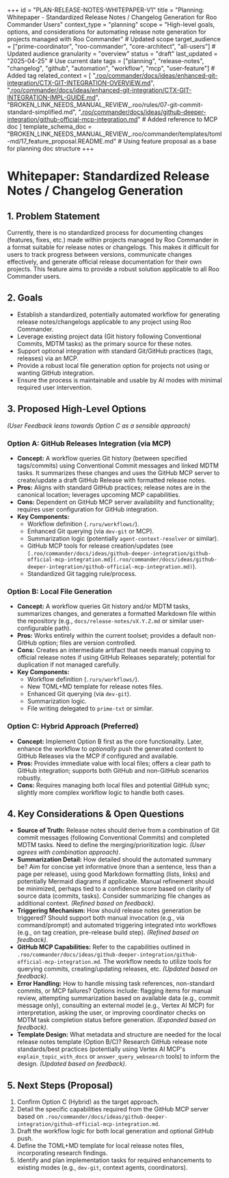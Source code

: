 +++
id = "PLAN-RELEASE-NOTES-WHITEPAPER-V1"
title = "Planning: Whitepaper - Standardized Release Notes / Changelog Generation for Roo Commander Users"
context_type = "planning"
scope = "High-level goals, options, and considerations for automating release note generation for projects managed with Roo Commander" # Updated scope
target_audience = ["prime-coordinator", "roo-commander", "core-architect", "all-users"] # Updated audience
granularity = "overview"
status = "draft"
last_updated = "2025-04-25" # Use current date
tags = ["planning", "release-notes", "changelog", "github", "automation", "workflow", "mcp", "user-feature"] # Added tag
related_context = [
    "[.roo/commander/docs/ideas/enhanced-git-integration/CTX-GIT-INTEGRATION-OVERVIEW.md](.roo/commander/docs/ideas/enhanced-git-integration/CTX-GIT-INTEGRATION-OVERVIEW.md)",
    "[.roo/commander/docs/ideas/enhanced-git-integration/CTX-GIT-INTEGRATION-IMPL-GUIDE.md](.roo/commander/docs/ideas/enhanced-git-integration/CTX-GIT-INTEGRATION-IMPL-GUIDE.md)",
    "BROKEN_LINK_NEEDS_MANUAL_REVIEW_.roo/rules/07-git-commit-standard-simplified.md",
    "[.roo/commander/docs/ideas/github-deeper-integration/github-official-mcp-integration.md](.roo/commander/docs/ideas/github-deeper-integration/github-official-mcp-integration.md)" # Added reference to MCP doc
    ]
template_schema_doc = "BROKEN_LINK_NEEDS_MANUAL_REVIEW_.roo/commander/templates/toml-md/17_feature_proposal.README.md" # Using feature proposal as a base for planning doc structure
+++

# Whitepaper: Standardized Release Notes / Changelog Generation

## 1. Problem Statement

Currently, there is no standardized process for documenting changes (features, fixes, etc.) made within projects managed by Roo Commander in a format suitable for release notes or changelogs. This makes it difficult for users to track progress between versions, communicate changes effectively, and generate official release documentation for their own projects. This feature aims to provide a robust solution applicable to all Roo Commander users.

## 2. Goals

*   Establish a standardized, potentially automated workflow for generating release notes/changelogs applicable to any project using Roo Commander.
*   Leverage existing project data (Git history following Conventional Commits, MDTM tasks) as the primary source for these notes.
*   Support optional integration with standard Git/GitHub practices (tags, releases) via an MCP.
*   Provide a robust local file generation option for projects not using or wanting GitHub integration.
*   Ensure the process is maintainable and usable by AI modes with minimal required user intervention.

## 3. Proposed High-Level Options

*(User Feedback leans towards Option C as a sensible approach)*

### Option A: GitHub Releases Integration (via MCP)

*   **Concept:** A workflow queries Git history (between specified tags/commits) using Conventional Commit messages and linked MDTM tasks. It summarizes these changes and uses the GitHub MCP server to create/update a draft GitHub Release with formatted release notes.
*   **Pros:** Aligns with standard GitHub practices; release notes are in the canonical location; leverages upcoming MCP capabilities.
*   **Cons:** Dependent on GitHub MCP server availability and functionality; requires user configuration for GitHub integration.
*   **Key Components:**
    *   Workflow definition (`.ruru/workflows/`).
    *   Enhanced Git querying (via `dev-git` or MCP).
    *   Summarization logic (potentially `agent-context-resolver` or similar).
    *   GitHub MCP tools for release creation/updates (see `[.roo/commander/docs/ideas/github-deeper-integration/github-official-mcp-integration.md](.roo/commander/docs/ideas/github-deeper-integration/github-official-mcp-integration.md)`).
    *   Standardized Git tagging rule/process.

### Option B: Local File Generation

*   **Concept:** A workflow queries Git history and/or MDTM tasks, summarizes changes, and generates a formatted Markdown file within the repository (e.g., `docs/release-notes/vX.Y.Z.md` or similar user-configurable path).
*   **Pros:** Works entirely within the current toolset; provides a default non-GitHub option; files are version controlled.
*   **Cons:** Creates an intermediate artifact that needs manual copying to official release notes if using GitHub Releases separately; potential for duplication if not managed carefully.
*   **Key Components:**
    *   Workflow definition (`.ruru/workflows/`).
    *   New TOML+MD template for release notes files.
    *   Enhanced Git querying (via `dev-git`).
    *   Summarization logic.
    *   File writing delegated to `prime-txt` or similar.

### Option C: Hybrid Approach (Preferred)

*   **Concept:** Implement Option B first as the core functionality. Later, enhance the workflow to *optionally* push the generated content to GitHub Releases via the MCP if configured and available.
*   **Pros:** Provides immediate value with local files; offers a clear path to GitHub integration; supports both GitHub and non-GitHub scenarios robustly.
*   **Cons:** Requires managing both local files and potential GitHub sync; slightly more complex workflow logic to handle both cases.

## 4. Key Considerations & Open Questions

*   **Source of Truth:** Release notes should derive from a combination of Git commit messages (following Conventional Commits) and completed MDTM tasks. Need to define the merging/prioritization logic. *(User agrees with combination approach)*.
*   **Summarization Detail:** How detailed should the automated summary be? Aim for concise yet informative (more than a sentence, less than a page per release), using good Markdown formatting (lists, links) and potentially Mermaid diagrams if applicable. Manual refinement should be minimized, perhaps tied to a confidence score based on clarity of source data (commits, tasks). Consider summarizing file changes as additional context. *(Refined based on feedback)*.
*   **Triggering Mechanism:** How should release notes generation be triggered? Should support both manual invocation (e.g., via command/prompt) and automated triggering integrated into workflows (e.g., on tag creation, pre-release build step). *(Refined based on feedback)*.
*   **GitHub MCP Capabilities:** Refer to the capabilities outlined in `.roo/commander/docs/ideas/github-deeper-integration/github-official-mcp-integration.md`. The workflow needs to utilize tools for querying commits, creating/updating releases, etc. *(Updated based on feedback)*.
*   **Error Handling:** How to handle missing task references, non-standard commits, or MCP failures? Options include: flagging items for manual review, attempting summarization based on available data (e.g., commit message only), consulting an external model (e.g., Vertex AI MCP) for interpretation, asking the user, or improving coordinator checks on MDTM task completion status before generation. *(Expanded based on feedback)*.
*   **Template Design:** What metadata and structure are needed for the local release notes template (Option B/C)? Research GitHub release note standards/best practices (potentially using Vertex AI MCP's `explain_topic_with_docs` or `answer_query_websearch` tools) to inform the design. *(Updated based on feedback)*.

## 5. Next Steps (Proposal)

1.  Confirm Option C (Hybrid) as the target approach.
2.  Detail the specific capabilities required from the GitHub MCP server based on `.roo/commander/docs/ideas/github-deeper-integration/github-official-mcp-integration.md`.
3.  Draft the workflow logic for both local generation and optional GitHub push.
4.  Define the TOML+MD template for local release notes files, incorporating research findings.
5.  Identify and plan implementation tasks for required enhancements to existing modes (e.g., `dev-git`, context agents, coordinators).